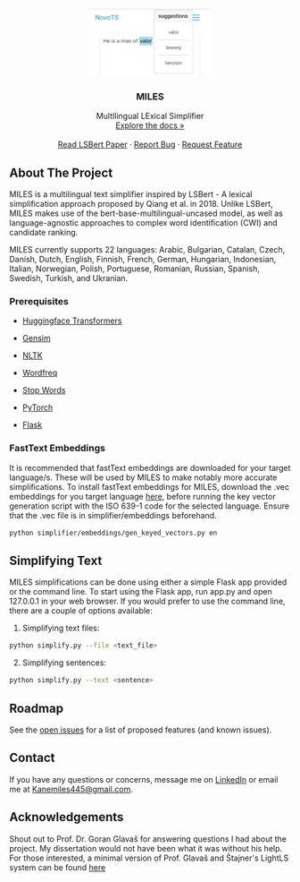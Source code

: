 <!-- PROJECT LOGO -->
<br />
<p align="center">
  <a href="https://github.com/Kvasirs/MILES">
    <img src="images/novols.jpg" alt="Logo" width="216" height="121">
  </a>

  <h3 align="center">MILES</h3>

  <p align="center">
    MultIlingual LExical Simplifier
    <br />
    <a href="https://github.com/Kvasirs/MILES"><inspectistrong>Explore the docs »</strong></a>
    <br />
    <br />
    <a href="https://arxiv.org/abs/2006.14939">Read LSBert Paper</a>
    ·
    <a href="https://github.com/Kvasirs/MILES/issues">Report Bug</a>
    ·
    <a href="https://github.com/Kvasirs/MILES/issues">Request Feature</a>
  </p>
</p>

<!-- ABOUT THE PROJECT -->
## About The Project

MILES is a multilingual text simplifier inspired by LSBert - A lexical simplification approach proposed by Qiang et al. in 2018. Unlike LSBert, MILES makes use of the bert-base-multilingual-uncased model, as well as language-agnostic approaches to complex word identification (CWI) and candidate ranking.

MILES currently supports 22 languages: Arabic, Bulgarian, Catalan, Czech, Danish, Dutch, English, Finnish, French, German, Hungarian, Indonesian, Italian, Norwegian, Polish, Portuguese, Romanian, Russian, Spanish, Swedish, Turkish, and Ukranian. 

### Prerequisites

* [Huggingface Transformers](https://huggingface.co/transformers/)

* [Gensim](https://radimrehurek.com/gensim/)

* [NLTK](https://www.nltk.org/)

* [Wordfreq](https://pypi.org/project/wordfreq/)

* [Stop Words](https://pypi.org/project/stop-words/)

* [PyTorch](https://pytorch.org/)

* [Flask](https://flask.palletsprojects.com/en/1.1.x/)

### FastText Embeddings

It is recommended that fastText embeddings are downloaded for your target language/s. These will be used by MILES to make notably more accurate simplifications. To install fastText embeddings for MILES, download the .vec embeddings for you target language [here](https://fasttext.cc/docs/en/crawl-vectors.html), before running the key vector generation script with the ISO 639-1 code for the selected language. Ensure that the .vec file is in simplifier/embeddings beforehand.

```sh
python simplifier/embeddings/gen_keyed_vectors.py en
```

## Simplifying Text

MILES simplifications can be done using either a simple Flask app provided or the command line. To start using the Flask app, run app.py and open 127.0.0.1 in your web browser. If you would prefer to use the command line, there are a couple of options available:

1. Simplifying text files:
```sh
python simplify.py --file <text_file>
```

2. Simplifying sentences:
```sh
python simplify.py --text <sentence>
```

<!-- ROADMAP -->
## Roadmap

See the [open issues](https://https://github.com/Chrono4/NovoLS/issues) for a list of proposed features (and known issues).

<!-- CONTACT -->
## Contact

If you have any questions or concerns, message me on [LinkedIn](https://www.linkedin.com/in/kane-miles-dev/) or email me at Kanemiles445@gmail.com.

<!-- ACKNOWLEDGEMENTS -->
## Acknowledgements

Shout out to Prof. Dr. Goran Glavaš for answering questions I had about the project. My dissertation would not have been what it was without his help. For those interested, a minimal version of Prof. Glavaš and Štajner's LightLS system can be found [here](https://github.com/codogogo/lightls)
